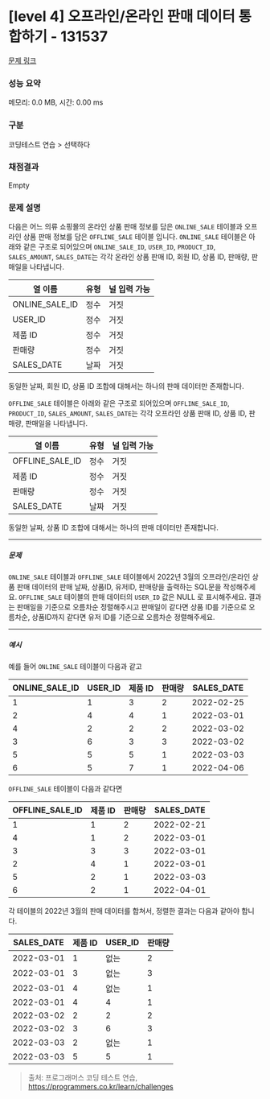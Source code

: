 # [level 4] 오프라인/온라인 판매 데이터 통합하기 - 131537 

[문제 링크](https://school.programmers.co.kr/learn/courses/30/lessons/131537) 

### 성능 요약

메모리: 0.0 MB, 시간: 0.00 ms

### 구분

코딩테스트 연습 > 선택하다

### 채점결과

Empty

### 문제 설명

<p>다음은 어느 의류 쇼핑몰의 온라인 상품 판매 정보를 담은 <code>ONLINE_SALE</code> 테이블과 오프라인 상품 판매 정보를 담은 <code>OFFLINE_SALE</code> 테이블 입니다. <code>ONLINE_SALE</code> 테이블은 아래와 같은 구조로 되어있으며 <code>ONLINE_SALE_ID</code>, <code>USER_ID</code>, <code>PRODUCT_ID</code>, <code>SALES_AMOUNT</code>, <code>SALES_DATE</code>는 각각 온라인 상품 판매 ID, 회원 ID, 상품 ID, 판매량, 판매일을 나타냅니다.</p>
<table class="table">
        <thead><tr>
<th><font style="vertical-align: inherit;"><font style="vertical-align: inherit;">열 이름</font></font></th>
<th><font style="vertical-align: inherit;"><font style="vertical-align: inherit;">유형</font></font></th>
<th><font style="vertical-align: inherit;"><font style="vertical-align: inherit;">널 입력 가능</font></font></th>
</tr>
</thead>
        <tbody><tr>
<td><font style="vertical-align: inherit;"><font style="vertical-align: inherit;">ONLINE_SALE_ID</font></font></td>
<td><font style="vertical-align: inherit;"><font style="vertical-align: inherit;">정수</font></font></td>
<td><font style="vertical-align: inherit;"><font style="vertical-align: inherit;">거짓</font></font></td>
</tr>
<tr>
<td><font style="vertical-align: inherit;"><font style="vertical-align: inherit;">USER_ID</font></font></td>
<td><font style="vertical-align: inherit;"><font style="vertical-align: inherit;">정수</font></font></td>
<td><font style="vertical-align: inherit;"><font style="vertical-align: inherit;">거짓</font></font></td>
</tr>
<tr>
<td><font style="vertical-align: inherit;"><font style="vertical-align: inherit;">제품 ID</font></font></td>
<td><font style="vertical-align: inherit;"><font style="vertical-align: inherit;">정수</font></font></td>
<td><font style="vertical-align: inherit;"><font style="vertical-align: inherit;">거짓</font></font></td>
</tr>
<tr>
<td><font style="vertical-align: inherit;"><font style="vertical-align: inherit;">판매량</font></font></td>
<td><font style="vertical-align: inherit;"><font style="vertical-align: inherit;">정수</font></font></td>
<td><font style="vertical-align: inherit;"><font style="vertical-align: inherit;">거짓</font></font></td>
</tr>
<tr>
<td><font style="vertical-align: inherit;"><font style="vertical-align: inherit;">SALES_DATE</font></font></td>
<td><font style="vertical-align: inherit;"><font style="vertical-align: inherit;">날짜</font></font></td>
<td><font style="vertical-align: inherit;"><font style="vertical-align: inherit;">거짓</font></font></td>
</tr>
</tbody>
      </table>
<p>동일한 날짜, 회원 ID, 상품 ID 조합에 대해서는 하나의 판매 데이터만 존재합니다.</p>

<p><code>OFFLINE_SALE</code> 테이블은 아래와 같은 구조로 되어있으며 <code>OFFLINE_SALE_ID</code>, <code>PRODUCT_ID</code>, <code>SALES_AMOUNT</code>, <code>SALES_DATE</code>는 각각 오프라인 상품 판매 ID, 상품 ID, 판매량, 판매일을 나타냅니다.</p>
<table class="table">
        <thead><tr>
<th><font style="vertical-align: inherit;"><font style="vertical-align: inherit;">열 이름</font></font></th>
<th><font style="vertical-align: inherit;"><font style="vertical-align: inherit;">유형</font></font></th>
<th><font style="vertical-align: inherit;"><font style="vertical-align: inherit;">널 입력 가능</font></font></th>
</tr>
</thead>
        <tbody><tr>
<td><font style="vertical-align: inherit;"><font style="vertical-align: inherit;">OFFLINE_SALE_ID</font></font></td>
<td><font style="vertical-align: inherit;"><font style="vertical-align: inherit;">정수</font></font></td>
<td><font style="vertical-align: inherit;"><font style="vertical-align: inherit;">거짓</font></font></td>
</tr>
<tr>
<td><font style="vertical-align: inherit;"><font style="vertical-align: inherit;">제품 ID</font></font></td>
<td><font style="vertical-align: inherit;"><font style="vertical-align: inherit;">정수</font></font></td>
<td><font style="vertical-align: inherit;"><font style="vertical-align: inherit;">거짓</font></font></td>
</tr>
<tr>
<td><font style="vertical-align: inherit;"><font style="vertical-align: inherit;">판매량</font></font></td>
<td><font style="vertical-align: inherit;"><font style="vertical-align: inherit;">정수</font></font></td>
<td><font style="vertical-align: inherit;"><font style="vertical-align: inherit;">거짓</font></font></td>
</tr>
<tr>
<td><font style="vertical-align: inherit;"><font style="vertical-align: inherit;">SALES_DATE</font></font></td>
<td><font style="vertical-align: inherit;"><font style="vertical-align: inherit;">날짜</font></font></td>
<td><font style="vertical-align: inherit;"><font style="vertical-align: inherit;">거짓</font></font></td>
</tr>
</tbody>
      </table>
<p>동일한 날짜, 상품 ID 조합에 대해서는 하나의 판매 데이터만 존재합니다.</p>

<hr>

<h5>문제</h5>

<p><code>ONLINE_SALE</code> 테이블과 <code>OFFLINE_SALE</code> 테이블에서 2022년 3월의 오프라인/온라인 상품 판매 데이터의 판매 날짜, 상품ID, 유저ID, 판매량을 출력하는 SQL문을 작성해주세요. <code>OFFLINE_SALE</code> 테이블의 판매 데이터의 <code>USER_ID</code> 값은 NULL 로 표시해주세요. 결과는 판매일을 기준으로 오름차순 정렬해주시고 판매일이 같다면 상품 ID를 기준으로 오름차순, 상품ID까지 같다면 유저 ID를 기준으로 오름차순 정렬해주세요.</p>

<hr>

<h5>예시</h5>

<p>예를 들어 <code>ONLINE_SALE</code> 테이블이 다음과 같고</p>
<table class="table">
        <thead><tr>
<th><font style="vertical-align: inherit;"><font style="vertical-align: inherit;">ONLINE_SALE_ID</font></font></th>
<th><font style="vertical-align: inherit;"><font style="vertical-align: inherit;">USER_ID</font></font></th>
<th><font style="vertical-align: inherit;"><font style="vertical-align: inherit;">제품 ID</font></font></th>
<th><font style="vertical-align: inherit;"><font style="vertical-align: inherit;">판매량</font></font></th>
<th><font style="vertical-align: inherit;"><font style="vertical-align: inherit;">SALES_DATE</font></font></th>
</tr>
</thead>
        <tbody><tr>
<td>1</td>
<td><font style="vertical-align: inherit;"><font style="vertical-align: inherit;">1</font></font></td>
<td>3</td>
<td>2</td>
<td>2022-02-25</td>
</tr>
<tr>
<td><font style="vertical-align: inherit;"><font style="vertical-align: inherit;">2</font></font></td>
<td>4</td>
<td><font style="vertical-align: inherit;"><font style="vertical-align: inherit;">4</font></font></td>
<td><font style="vertical-align: inherit;"><font style="vertical-align: inherit;">1</font></font></td>
<td>2022-03-01</td>
</tr>
<tr>
<td><font style="vertical-align: inherit;"><font style="vertical-align: inherit;">4</font></font></td>
<td><font style="vertical-align: inherit;"><font style="vertical-align: inherit;">2</font></font></td>
<td><font style="vertical-align: inherit;"><font style="vertical-align: inherit;">2</font></font></td>
<td><font style="vertical-align: inherit;"><font style="vertical-align: inherit;">2</font></font></td>
<td>2022-03-02</td>
</tr>
<tr>
<td><font style="vertical-align: inherit;"><font style="vertical-align: inherit;">3</font></font></td>
<td>6</td>
<td><font style="vertical-align: inherit;"><font style="vertical-align: inherit;">3</font></font></td>
<td><font style="vertical-align: inherit;"><font style="vertical-align: inherit;">3</font></font></td>
<td><font style="vertical-align: inherit;"><font style="vertical-align: inherit;">2022-03-02</font></font></td>
</tr>
<tr>
<td>5</td>
<td><font style="vertical-align: inherit;"><font style="vertical-align: inherit;">5</font></font></td>
<td><font style="vertical-align: inherit;"><font style="vertical-align: inherit;">5</font></font></td>
<td><font style="vertical-align: inherit;"><font style="vertical-align: inherit;">1</font></font></td>
<td>2022-03-03</td>
</tr>
<tr>
<td><font style="vertical-align: inherit;"><font style="vertical-align: inherit;">6</font></font></td>
<td><font style="vertical-align: inherit;"><font style="vertical-align: inherit;">5</font></font></td>
<td>7</td>
<td><font style="vertical-align: inherit;"><font style="vertical-align: inherit;">1</font></font></td>
<td>2022-04-06</td>
</tr>
</tbody>
      </table>
<p><code>OFFLINE_SALE</code> 테이블이 다음과 같다면</p>
<table class="table">
        <thead><tr>
<th><font style="vertical-align: inherit;"><font style="vertical-align: inherit;">OFFLINE_SALE_ID</font></font></th>
<th><font style="vertical-align: inherit;"><font style="vertical-align: inherit;">제품 ID</font></font></th>
<th><font style="vertical-align: inherit;"><font style="vertical-align: inherit;">판매량</font></font></th>
<th><font style="vertical-align: inherit;"><font style="vertical-align: inherit;">SALES_DATE</font></font></th>
</tr>
</thead>
        <tbody><tr>
<td><font style="vertical-align: inherit;"><font style="vertical-align: inherit;">1</font></font></td>
<td><font style="vertical-align: inherit;"><font style="vertical-align: inherit;">1</font></font></td>
<td><font style="vertical-align: inherit;"><font style="vertical-align: inherit;">2</font></font></td>
<td>2022-02-21</td>
</tr>
<tr>
<td><font style="vertical-align: inherit;"><font style="vertical-align: inherit;">4</font></font></td>
<td><font style="vertical-align: inherit;"><font style="vertical-align: inherit;">1</font></font></td>
<td><font style="vertical-align: inherit;"><font style="vertical-align: inherit;">2</font></font></td>
<td><font style="vertical-align: inherit;"><font style="vertical-align: inherit;">2022-03-01</font></font></td>
</tr>
<tr>
<td><font style="vertical-align: inherit;"><font style="vertical-align: inherit;">3</font></font></td>
<td><font style="vertical-align: inherit;"><font style="vertical-align: inherit;">3</font></font></td>
<td><font style="vertical-align: inherit;"><font style="vertical-align: inherit;">3</font></font></td>
<td><font style="vertical-align: inherit;"><font style="vertical-align: inherit;">2022-03-01</font></font></td>
</tr>
<tr>
<td><font style="vertical-align: inherit;"><font style="vertical-align: inherit;">2</font></font></td>
<td><font style="vertical-align: inherit;"><font style="vertical-align: inherit;">4</font></font></td>
<td><font style="vertical-align: inherit;"><font style="vertical-align: inherit;">1</font></font></td>
<td><font style="vertical-align: inherit;"><font style="vertical-align: inherit;">2022-03-01</font></font></td>
</tr>
<tr>
<td><font style="vertical-align: inherit;"><font style="vertical-align: inherit;">5</font></font></td>
<td><font style="vertical-align: inherit;"><font style="vertical-align: inherit;">2</font></font></td>
<td><font style="vertical-align: inherit;"><font style="vertical-align: inherit;">1</font></font></td>
<td><font style="vertical-align: inherit;"><font style="vertical-align: inherit;">2022-03-03</font></font></td>
</tr>
<tr>
<td><font style="vertical-align: inherit;"><font style="vertical-align: inherit;">6</font></font></td>
<td><font style="vertical-align: inherit;"><font style="vertical-align: inherit;">2</font></font></td>
<td><font style="vertical-align: inherit;"><font style="vertical-align: inherit;">1</font></font></td>
<td>2022-04-01</td>
</tr>
</tbody>
      </table>
<p>각 테이블의 2022년 3월의 판매 데이터를 합쳐서, 정렬한 결과는 다음과 같아야 합니다.</p>
<table class="table">
        <thead><tr>
<th><font style="vertical-align: inherit;"><font style="vertical-align: inherit;">SALES_DATE</font></font></th>
<th><font style="vertical-align: inherit;"><font style="vertical-align: inherit;">제품 ID</font></font></th>
<th><font style="vertical-align: inherit;"><font style="vertical-align: inherit;">USER_ID</font></font></th>
<th><font style="vertical-align: inherit;"><font style="vertical-align: inherit;">판매량</font></font></th>
</tr>
</thead>
        <tbody><tr>
<td><font style="vertical-align: inherit;"><font style="vertical-align: inherit;">2022-03-01</font></font></td>
<td><font style="vertical-align: inherit;"><font style="vertical-align: inherit;">1</font></font></td>
<td><font style="vertical-align: inherit;"><font style="vertical-align: inherit;">없는</font></font></td>
<td><font style="vertical-align: inherit;"><font style="vertical-align: inherit;">2</font></font></td>
</tr>
<tr>
<td><font style="vertical-align: inherit;"><font style="vertical-align: inherit;">2022-03-01</font></font></td>
<td><font style="vertical-align: inherit;"><font style="vertical-align: inherit;">3</font></font></td>
<td><font style="vertical-align: inherit;"><font style="vertical-align: inherit;">없는</font></font></td>
<td><font style="vertical-align: inherit;"><font style="vertical-align: inherit;">3</font></font></td>
</tr>
<tr>
<td><font style="vertical-align: inherit;"><font style="vertical-align: inherit;">2022-03-01</font></font></td>
<td><font style="vertical-align: inherit;"><font style="vertical-align: inherit;">4</font></font></td>
<td><font style="vertical-align: inherit;"><font style="vertical-align: inherit;">없는</font></font></td>
<td><font style="vertical-align: inherit;"><font style="vertical-align: inherit;">1</font></font></td>
</tr>
<tr>
<td><font style="vertical-align: inherit;"><font style="vertical-align: inherit;">2022-03-01</font></font></td>
<td><font style="vertical-align: inherit;"><font style="vertical-align: inherit;">4</font></font></td>
<td><font style="vertical-align: inherit;"><font style="vertical-align: inherit;">4</font></font></td>
<td><font style="vertical-align: inherit;"><font style="vertical-align: inherit;">1</font></font></td>
</tr>
<tr>
<td><font style="vertical-align: inherit;"><font style="vertical-align: inherit;">2022-03-02</font></font></td>
<td><font style="vertical-align: inherit;"><font style="vertical-align: inherit;">2</font></font></td>
<td><font style="vertical-align: inherit;"><font style="vertical-align: inherit;">2</font></font></td>
<td><font style="vertical-align: inherit;"><font style="vertical-align: inherit;">2</font></font></td>
</tr>
<tr>
<td><font style="vertical-align: inherit;"><font style="vertical-align: inherit;">2022-03-02</font></font></td>
<td><font style="vertical-align: inherit;"><font style="vertical-align: inherit;">3</font></font></td>
<td><font style="vertical-align: inherit;"><font style="vertical-align: inherit;">6</font></font></td>
<td><font style="vertical-align: inherit;"><font style="vertical-align: inherit;">3</font></font></td>
</tr>
<tr>
<td><font style="vertical-align: inherit;"><font style="vertical-align: inherit;">2022-03-03</font></font></td>
<td><font style="vertical-align: inherit;"><font style="vertical-align: inherit;">2</font></font></td>
<td><font style="vertical-align: inherit;"><font style="vertical-align: inherit;">없는</font></font></td>
<td><font style="vertical-align: inherit;"><font style="vertical-align: inherit;">1</font></font></td>
</tr>
<tr>
<td><font style="vertical-align: inherit;"><font style="vertical-align: inherit;">2022-03-03</font></font></td>
<td><font style="vertical-align: inherit;"><font style="vertical-align: inherit;">5</font></font></td>
<td><font style="vertical-align: inherit;"><font style="vertical-align: inherit;">5</font></font></td>
<td><font style="vertical-align: inherit;"><font style="vertical-align: inherit;">1</font></font></td>
</tr>
</tbody>
      </table>

> 출처: 프로그래머스 코딩 테스트 연습, https://programmers.co.kr/learn/challenges